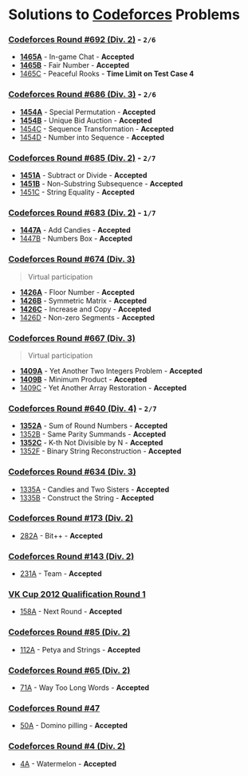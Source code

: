 # Solutions to [Codeforces](https://codeforces.com) Problems

### [Codeforces Round #692 (Div. 2)](https://codeforces.com/contest/1465) - `2/6`

- **[1465A](https://github.com/akantuni/Codeforces/tree/master/1465A)** - In-game Chat - **Accepted**
- **[1465B](https://github.com/akantuni/Codeforces/tree/master/1465B)** - Fair Number - **Accepted**
- [1465C](https://github.com/akantuni/Codeforces/tree/master/1465C) - Peaceful Rooks - **Time Limit on Test Case 4**

### [Codeforces Round #686 (Div. 3)](https://codeforces.com/contest/1454) - `2/6`

- **[1454A](https://github.com/akantuni/Codeforces/tree/master/1454A)** - Special Permutation - **Accepted**
- **[1454B](https://github.com/akantuni/Codeforces/tree/master/1454B)** - Unique Bid Auction - **Accepted**
- [1454C](https://github.com/akantuni/Codeforces/tree/master/1454C) - Sequence Transformation - **Accepted**
- [1454D](https://github.com/akantuni/Codeforces/tree/master/1454D) - Number into Sequence - **Accepted**

### [Codeforces Round #685 (Div. 2)](https://codeforces.com/contest/1451) - `2/7`

- **[1451A](https://github.com/akantuni/Codeforces/tree/master/1451A)** - Subtract or Divide - **Accepted**
- **[1451B](https://github.com/akantuni/Codeforces/tree/master/1451B)** - Non-Substring Subsequence - **Accepted**
- [1451C](https://github.com/kantuni/Codeforces/tree/master/1451C) - String Equality - **Accepted**

### [Codeforces Round #683 (Div. 2)](https://codeforces.com/contest/1447) - `1/7`

- **[1447A](https://github.com/akantuni/Codeforces/tree/master/1447A)** - Add Candies - **Accepted**
- [1447B](https://github.com/akantuni/Codeforces/tree/master/1447B) - Numbers Box - **Accepted**

### [Codeforces Round #674 (Div. 3)](https://codeforces.com/contest/1426)

> Virtual participation

- **[1426A](https://github.com/akantuni/Codeforces/tree/master/1426A)** - Floor Number - **Accepted**
- **[1426B](https://github.com/akantuni/Codeforces/tree/master/1426B)** - Symmetric Matrix - **Accepted**
- **[1426C](https://github.com/akantuni/Codeforces/tree/master/1426C)** - Increase and Copy - **Accepted**
- [1426D](https://github.com/akantuni/Codeforces/tree/master/1426D) - Non-zero Segments - **Accepted**

### [Codeforces Round #667 (Div. 3)](https://codeforces.com/contest/1409)

> Virtual participation

- **[1409A](https://github.com/akantuni/Codeforces/tree/master/1409A)** - Yet Another Two Integers Problem - **Accepted**
- **[1409B](https://github.com/akantuni/Codeforces/tree/master/1409B)** - Minimum Product - **Accepted**
- [1409C](https://github.com/akantuni/Codeforces/tree/master/1409C) - Yet Another Array Restoration - **Accepted**

### [Codeforces Round #640 (Div. 4)](https://codeforces.com/contest/1352) - `2/7`

- **[1352A](https://github.com/akantuni/Codeforces/tree/master/1352A)** - Sum of Round Numbers - **Accepted**
- [1352B](https://github.com/akantuni/Codeforces/tree/master/1352B) - Same Parity Summands - **Accepted**
- **[1352C](https://github.com/akantuni/Codeforces/tree/master/1352C)** - K-th Not Divisible by N - **Accepted**
- [1352F](https://github.com/akantuni/Codeforces/tree/master/1352F) - Binary String Reconstruction - **Accepted**

### [Codeforces Round #634 (Div. 3)](https://codeforces.com/contest/1335)

- [1335A](https://github.com/akantuni/Codeforces/tree/master/1335A) - Candies and Two Sisters - **Accepted**
- [1335B](https://github.com/akantuni/Codeforces/tree/master/1335B) - Construct the String - **Accepted**

### [Codeforces Round #173 (Div. 2)](https://codeforces.com/contest/282)

- [282A](https://github.com/akantuni/Codeforces/tree/master/282A) - Bit++ - **Accepted**

### [Codeforces Round #143 (Div. 2)](https://codeforces.com/contest/231)

- [231A](https://github.com/akantuni/Codeforces/tree/master/231A) - Team - **Accepted**

### [VK Cup 2012 Qualification Round 1](https://codeforces.com/contest/158)

- [158A](https://github.com/akantuni/Codeforces/tree/master/158A) - Next Round - **Accepted**

### [Codeforces Round #85 (Div. 2)](https://codeforces.com/contest/112)

- [112A](https://github.com/akantuni/Codeforces/tree/master/112A) - Petya and Strings - **Accepted**

### [Codeforces Round #65 (Div. 2)](https://codeforces.com/contest/71)

- [71A](https://github.com/akantuni/Codeforces/tree/master/71A) - Way Too Long Words - **Accepted**

### [Codeforces Round #47](https://codeforces.com/contest/50)

- [50A](https://github.com/akantuni/Codeforces/tree/master/50A) - Domino pilling - **Accepted**

### [Codeforces Round #4 (Div. 2)](https://codeforces.com/contest/4)

- [4A](https://github.com/akantuni/Codeforces/tree/master/4A) - Watermelon - **Accepted**
